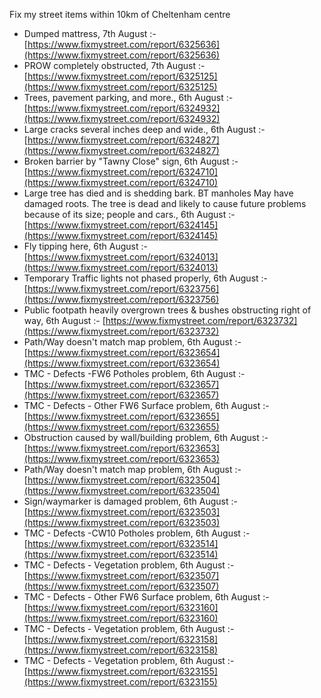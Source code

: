 Fix my street items within 10km of Cheltenham centre

<!-- fix_marker starts -->

- Dumped mattress, 7th August :- [https://www.fixmystreet.com/report/6325636](https://www.fixmystreet.com/report/6325636)
- PROW completely obstructed, 7th August :- [https://www.fixmystreet.com/report/6325125](https://www.fixmystreet.com/report/6325125)
- Trees, pavement parking, and more., 6th August :- [https://www.fixmystreet.com/report/6324932](https://www.fixmystreet.com/report/6324932)
- Large cracks several inches deep and wide., 6th August :- [https://www.fixmystreet.com/report/6324827](https://www.fixmystreet.com/report/6324827)
- Broken barrier by "Tawny Close" sign, 6th August :- [https://www.fixmystreet.com/report/6324710](https://www.fixmystreet.com/report/6324710)
- Large tree has died and is shedding bark. BT manholes May have damaged roots. The tree is dead and likely to cause future problems because of its size; people and cars., 6th August :- [https://www.fixmystreet.com/report/6324145](https://www.fixmystreet.com/report/6324145)
- Fly tipping here, 6th August :- [https://www.fixmystreet.com/report/6324013](https://www.fixmystreet.com/report/6324013)
- Temporary Traffic lights not phased properly, 6th August :- [https://www.fixmystreet.com/report/6323756](https://www.fixmystreet.com/report/6323756)
- Public footpath heavily overgrown trees & bushes obstructing right of way, 6th August :- [https://www.fixmystreet.com/report/6323732](https://www.fixmystreet.com/report/6323732)
- Path/Way doesn't match map problem, 6th August :- [https://www.fixmystreet.com/report/6323654](https://www.fixmystreet.com/report/6323654)
- TMC - Defects -FW6 Potholes problem, 6th August :- [https://www.fixmystreet.com/report/6323657](https://www.fixmystreet.com/report/6323657)
- TMC - Defects - Other FW6  Surface problem, 6th August :- [https://www.fixmystreet.com/report/6323655](https://www.fixmystreet.com/report/6323655)
- Obstruction caused by wall/building problem, 6th August :- [https://www.fixmystreet.com/report/6323653](https://www.fixmystreet.com/report/6323653)
- Path/Way doesn't match map problem, 6th August :- [https://www.fixmystreet.com/report/6323504](https://www.fixmystreet.com/report/6323504)
- Sign/waymarker is damaged problem, 6th August :- [https://www.fixmystreet.com/report/6323503](https://www.fixmystreet.com/report/6323503)
- TMC - Defects -CW10 Potholes problem, 6th August :- [https://www.fixmystreet.com/report/6323514](https://www.fixmystreet.com/report/6323514)
- TMC - Defects - Vegetation problem, 6th August :- [https://www.fixmystreet.com/report/6323507](https://www.fixmystreet.com/report/6323507)
- TMC - Defects - Other FW6  Surface problem, 6th August :- [https://www.fixmystreet.com/report/6323160](https://www.fixmystreet.com/report/6323160)
- TMC - Defects - Vegetation problem, 6th August :- [https://www.fixmystreet.com/report/6323158](https://www.fixmystreet.com/report/6323158)
- TMC - Defects - Vegetation problem, 6th August :- [https://www.fixmystreet.com/report/6323155](https://www.fixmystreet.com/report/6323155)

<!-- fix_marker ends -->